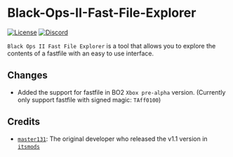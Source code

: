 # Black-Ops-II-Fast-File-Explorer
[![License](https://img.shields.io/github/license/dest1yo/Black-Ops-II-Fast-File-Explorer.svg)](https://github.com/dest1yo/Black-Ops-II-Fast-File-Explorer/blob/main/LICENSE) [![Discord](https://img.shields.io/badge/chat-Discord-blue.svg)](https://discord.gg/eY2Y5p2PEp)

`Black Ops II Fast File Explorer` is a tool that allows you to explore the contents of a fastfile with an easy to use interface.

## Changes
* Added the support for fastfile in BO2 `Xbox pre-alpha` version. (Currently only support fastfile with signed magic: `TAff0100`)

## Credits
* [`master131`](https://github.com/master131): The original developer who released the v1.1 version in [`itsmods`](https://www.itsmods.com/forum/Thread-Release-Black-Ops-II-Fast-File-Explorer.html)
